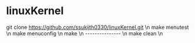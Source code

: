 # linuxKernel

git clone https://github.com/ssukijth0330/linuxKernel.git \n
make menutest \n
make menuconfig \n
make \n
--------------- \n
make clean \n
